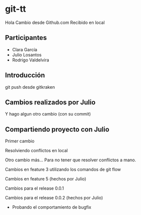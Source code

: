# git-tt

Hola
Cambio desde Github.com
Recibido en local

## Participantes

* Clara García 
* Julio Losantos
* Rodrigo Valdelvira

## Introducción

git push desde gitkraken

## Cambios realizados por Julio
Y hago algun otro cambio (con su commit)

## Compartiendo proyecto con Julio

Primer cambio

Resolviendo conflictos en local


Otro cambio más...
Para no tener que resolver conflictos a mano.

Cambios en feature 3 utilizando los comandos de git flow

Cambios en feature 5 (hechos por Julio)

Cambios para el release 0.0.1

Cambios para el release 0.0.2 (hechos por Julio)

* Probando el comportamiento de bugfix